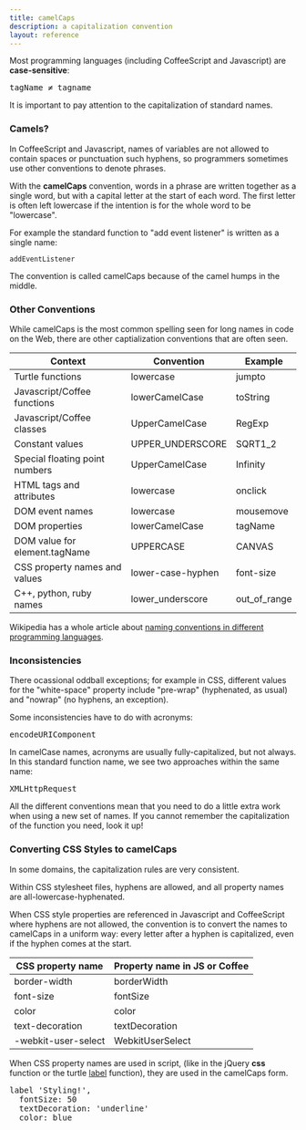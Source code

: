```yaml
---
title: camelCaps
description: a capitalization convention
layout: reference
---
```


Most programming languages (including CoffeeScript and Javascript) are
<b>case-sensitive</b>:

<pre class="jumbo">tag<span data-dfn="uppercase">N</span>ame&nbsp;&ne;&nbsp;tag<span data-dfn="lowercase">n</span>ame</pre>

It is important to pay attention to
the capitalization of standard names.

<h3>Camels?</h3>

In CoffeeScript and Javascript, names of variables are not allowed to
contain spaces or punctuation such hyphens, so programmers sometimes
use other conventions to denote phrases.

With the <b>camelCaps</b> convention, words in
a phrase are written together as a single word, but with a capital
letter at the start of each word.  The first letter is often
left lowercase if the intention is for the whole word to be "lowercase".

For example the standard function to "add event listener" is
written as a single name:

<code class="jumbo">add<span data-dfn="capitalized">Event</span><span data-dfnup="capitalized">Listener</span></code>

The convention is called camelCaps because of the camel humps in the middle.

<h3>Other Conventions</h3>

While camelCaps is the most common spelling seen for long names
in code on the Web, there are other captialization conventions that
are often seen.

| Context                            | Convention        | Example          |
|------------------------------------|-------------------|------------------|
| Turtle functions                   | lowercase         | jumpto           |
| Javascript/Coffee functions        | lowerCamelCase    | toString         |
| Javascript/Coffee classes          | UpperCamelCase    | RegExp           |
| Constant values                    | UPPER_UNDERSCORE  | SQRT1_2          |
| Special floating point numbers     | UpperCamelCase    | Infinity         |
| HTML tags and attributes           | lowercase         | onclick          |
| DOM event names                    | lowercase         | mousemove        |
| DOM properties                     | lowerCamelCase    | tagName          |
| DOM value for element.tagName      | UPPERCASE         | CANVAS           |
| CSS property names and values      | lower-case-hyphen | font-size        |
| C++, python, ruby names            | lower_underscore  | out_of_range     |

Wikipedia has a whole article about
<a href="http://en.wikipedia.org/wiki/Naming_convention_(programming)"
   target=_blank>naming conventions in different programming languages</a>.

<h3>Inconsistencies</h3>

There ocassional oddball exceptions; for example in CSS, different
values for the "white-space" property include "pre-wrap"
(hyphenated, as usual) and "nowrap" (no hyphens, an exception).

Some inconsistencies have to do with acronyms:

<pre class="jumbo">encode<span data-dfn="acronym">URI</span><span data-dfnup="capitalized">Component</span></pre>

In camelCase names, acronyms are usually fully-capitalized, but not always.
In this standard function name, we see two approaches within the same name:

<pre class="jumbo"><span data-dfn="all-caps">XML</span><span data-dfnup="another acronym">Http</span>Request</pre>

All the different conventions mean that you need to do a little extra
work when using a new set of names.  If you cannot remember the
capitalization of the function you need, look it up!

<h3>Converting CSS Styles to camelCaps</h3>

In some domains, the capitalization rules are very consistent.

Within CSS stylesheet files, hyphens are allowed, and all property
names are all-lowercase-hyphenated.

When CSS style properties are referenced in Javascript and CoffeeScript
where hyphens are not allowed, the convention is to convert the names
to camelCaps in a uniform way: every letter after a hyphen is
capitalized, even if the hyphen comes at the start.

| CSS property name       | Property name in JS or Coffee |
|-------------------------|-------------------------------|
| border-width            | borderWidth                   |
| font-size               | fontSize                      |
| color                   | color                         |
| text-decoration         | textDecoration                |
| -webkit-user-select     | WebkitUserSelect              |

When CSS property names are used in script, (like in the jQuery
<b>css</b> function or the turtle <a href="label.html">label</a>
function), they are used in the camelCaps form.

<pre class="jumbo">
label 'Styling!',
  fontSize: 50
  textDecoration: 'underline'
  color: blue
</pre>

<script type="demo" width=249>
demo ->
  pause 1
  css opacity: 0.67
  label 'Styling!',
    fontSize: 50
    textDecoration: 'underline'
    color: blue
  pause 2
  speed 0.2
  animate
    opacity: .3
</script>

